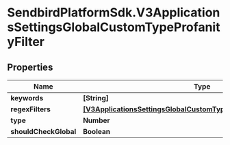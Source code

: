 # SendbirdPlatformSdk.V3ApplicationsSettingsGlobalCustomTypeProfanityFilter

## Properties

Name | Type | Description | Notes
------------ | ------------- | ------------- | -------------
**keywords** | **[String]** |  | [optional] 
**regexFilters** | [**[V3ApplicationsSettingsGlobalCustomTypeProfanityFilterRegexFilters]**](V3ApplicationsSettingsGlobalCustomTypeProfanityFilterRegexFilters.md) |  | [optional] 
**type** | **Number** |  | [optional] 
**shouldCheckGlobal** | **Boolean** |  | [optional] 


